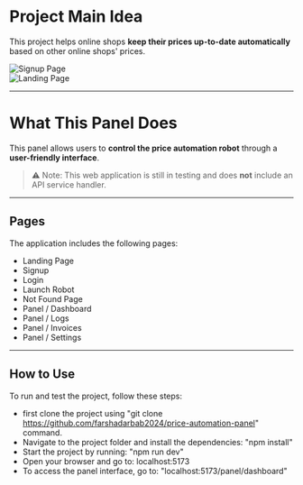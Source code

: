 # Project Main Idea

This project helps online shops **keep their prices up-to-date automatically** based on other online shops' prices.  

![Signup Page](assets/signup.png)  
![Landing Page](assets/landing-page.png)  

---

# What This Panel Does

This panel allows users to **control the price automation robot** through a **user-friendly interface**.  
> ⚠️ Note: This web application is still in testing and does **not** include an API service handler.  

---

## Pages

The application includes the following pages:  

- Landing Page  
- Signup  
- Login  
- Launch Robot  
- Not Found Page  
- Panel / Dashboard  
- Panel / Logs  
- Panel / Invoices  
- Panel / Settings  

---

## How to Use

To run and test the project, follow these steps:  

- first clone the project using "git clone https://github.com/farshadarbab2024/price-automation-panel" command.
- Navigate to the project folder and install the dependencies: "npm install"
- Start the project by running: "npm run dev"
- Open your browser and go to: localhost:5173
- To access the panel interface, go to: "localhost:5173/panel/dashboard"

